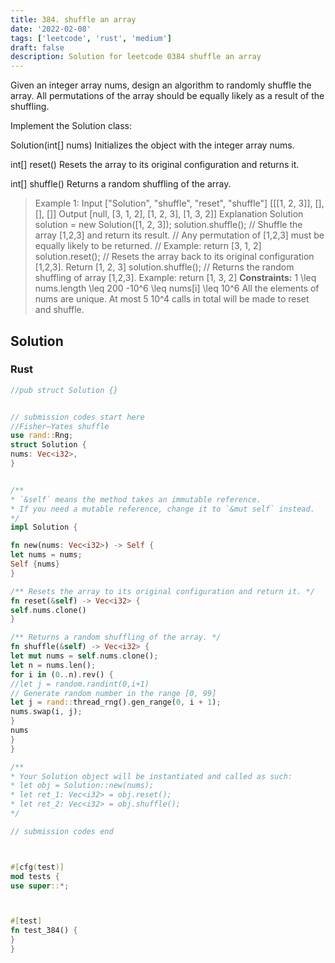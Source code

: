 ```yaml
---
title: 384. shuffle an array
date: '2022-02-08'
tags: ['leetcode', 'rust', 'medium']
draft: false
description: Solution for leetcode 0384 shuffle an array
---
```




Given an integer array nums, design an algorithm to randomly shuffle the array. All permutations of the array should be equally likely as a result of the shuffling.

Implement the Solution class:



Solution(int[] nums) Initializes the object with the integer array nums.

int[] reset() Resets the array to its original configuration and returns it.

int[] shuffle() Returns a random shuffling of the array.





>   Example 1:
>   Input
>   ["Solution", "shuffle", "reset", "shuffle"]
>   [[[1, 2, 3]], [], [], []]
>   Output
>   [null, [3, 1, 2], [1, 2, 3], [1, 3, 2]]
>   Explanation
>   Solution solution <TeX>=</TeX> new Solution([1, 2, 3]);
>   solution.shuffle();    // Shuffle the array [1,2,3] and return its result.
>                          // Any permutation of [1,2,3] must be equally likely to be returned.
>                          // Example: return [3, 1, 2]
>   solution.reset();      // Resets the array back to its original configuration [1,2,3]. Return [1, 2, 3]
>   solution.shuffle();    // Returns the random shuffling of array [1,2,3]. Example: return [1, 3, 2]
**Constraints:**
>   	1 <TeX>\leq</TeX> nums.length <TeX>\leq</TeX> 200
>   	-10^6 <TeX>\leq</TeX> nums[i] <TeX>\leq</TeX> 10^6
>   	All the elements of nums are unique.
>   	At most 5  10^4 calls in total will be made to reset and shuffle.


## Solution


### Rust
```rust
//pub struct Solution {}


// submission codes start here
//Fisher–Yates shuffle
use rand::Rng;
struct Solution {
nums: Vec<i32>,
}


/**
* `&self` means the method takes an immutable reference.
* If you need a mutable reference, change it to `&mut self` instead.
*/
impl Solution {

fn new(nums: Vec<i32>) -> Self {
let nums = nums;
Self {nums}
}

/** Resets the array to its original configuration and return it. */
fn reset(&self) -> Vec<i32> {
self.nums.clone()
}

/** Returns a random shuffling of the array. */
fn shuffle(&self) -> Vec<i32> {
let mut nums = self.nums.clone();
let n = nums.len();
for i in (0..n).rev() {
//let j = random.randint(0,i+1)
// Generate random number in the range [0, 99]
let j = rand::thread_rng().gen_range(0, i + 1);
nums.swap(i, j);
}
nums
}
}

/**
* Your Solution object will be instantiated and called as such:
* let obj = Solution::new(nums);
* let ret_1: Vec<i32> = obj.reset();
* let ret_2: Vec<i32> = obj.shuffle();
*/

// submission codes end



#[cfg(test)]
mod tests {
use super::*;



#[test]
fn test_384() {
}
}

```
